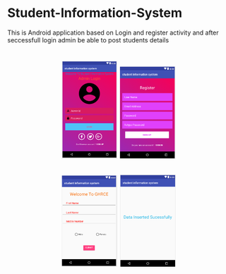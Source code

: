 # Student-Information-System
This is Android application based on Login and register activity and after seccessfull login admin be able to post students details
<h1 align="center">
<p float="left">
  <img src="https://github.com/Niraj-Ranjan/Android-Login-Example/blob/master/Screenshot/Captusre.PNG" width="25%" />
  <img src="https://github.com/Niraj-Ranjan/Android-Login-Example/blob/master/Screenshot/Capture.PNG" width="25%" /> 
</p>
<p float="left">
  <img src="https://github.com/Niraj-Ranjan/Student-Information-System/blob/master/Screenshot/dataenter.PNG" width="25%" />
  <img src="https://github.com/Niraj-Ranjan/Student-Information-System/blob/master/Screenshot/4.PNG" width="25%" /> 
</p>

<h1>
